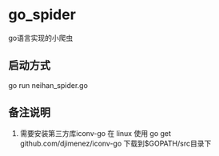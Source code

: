 # go_spider
go语言实现的小爬虫
## 启动方式
go run neihan_spider.go
## 备注说明
1. 需要安装第三方库iconv-go
 在 linux 使用 go get github.com/djimenez/iconv-go 下载到$GOPATH/src目录下
    
